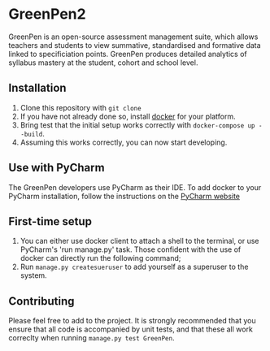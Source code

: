 # GreenPen2

GreenPen is an open-source assessment management suite, which allows teachers and students to view summative, standardised and formative data linked to specificiation points. GreenPen produces detailed analytics of syllabus mastery at the student, cohort and school level.

## Installation

1. Clone this repository with `git clone`
2. If you have not already done so, install [docker](https://www.docker.com/get-started) for your platform.
3. Bring test that the initial setup works correctly with `docker-compose up --build`.
4. Assuming this works correctly, you can now start developing.

## Use with PyCharm

The GreenPen developers use PyCharm as their IDE. To add docker to your PyCharm installation, follow the instructions on the [PyCharm website](https://www.jetbrains.com/help/pycharm/using-docker-as-a-remote-interpreter.html)

## First-time setup

1. You can either use docker client to attach a shell to the terminal, or use PyCharm's 'run manage.py' task. Those confident with the use of docker can directly run the following command;
2. Run `manage.py createsueruser` to add yourself as a superuser to the system.

## Contributing

Please feel free to add to the project. It is strongly recommended that you ensure that all code is accompanied by unit tests, and that these all work correclty when running `manage.py test GreenPen`.
